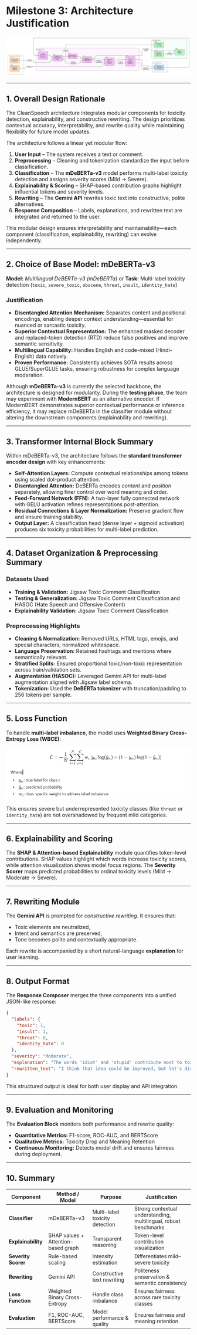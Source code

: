 # **Milestone 3: Architecture Justification**

![Architecture Diagram](architecture.png)

---

## **1. Overall Design Rationale**

The CleanSpeech architecture integrates modular components for toxicity detection, explainability, and constructive rewriting. The design prioritizes contextual accuracy, interpretability, and rewrite quality while maintaining flexibility for future model updates.

The architecture follows a linear yet modular flow:

1. **User Input** – The system receives a text or comment.
2. **Preprocessing** – Cleaning and tokenization standardize the input before classification.
3. **Classification** – The **mDeBERTa-v3** model performs multi-label toxicity detection and assigns severity scores (Mild → Severe).
4. **Explainability & Scoring** – SHAP-based contribution graphs highlight influential tokens and severity levels.
5. **Rewriting** – The **Gemini API** rewrites toxic text into constructive, polite alternatives.
6. **Response Composition** – Labels, explanations, and rewritten text are integrated and returned to the user.

This modular design ensures interpretability and maintainability—each component (classification, explainability, rewriting) can evolve independently.

---

## **2. Choice of Base Model: mDeBERTa-v3**

**Model:** *Multilingual DeBERTa-v3 (mDeBERTa)* or
**Task:** Multi-label toxicity detection (`toxic`, `severe_toxic`, `obscene`, `threat`, `insult`, `identity_hate`)

### **Justification**

* **Disentangled Attention Mechanism:** Separates content and positional encodings, enabling deeper context understanding—essential for nuanced or sarcastic toxicity.
* **Superior Contextual Representation:** The enhanced masked decoder and replaced-token detection (RTD) reduce false positives and improve semantic sensitivity.
* **Multilingual Capability:** Handles English and code-mixed (Hindi-English) data natively.
* **Proven Performance:** Consistently achieves SOTA results across GLUE/SuperGLUE tasks, ensuring robustness for complex language moderation.

Although **mDeBERTa-v3** is currently the selected backbone, the architecture is designed for modularity. During the **testing phase**, the team may experiment with **ModernBERT** as an alternative encoder. If ModernBERT demonstrates superior contextual performance or inference efficiency, it may replace mDeBERTa in the classifier module without altering the downstream components (explainability and rewriting).

---

## **3. Transformer Internal Block Summary**

Within mDeBERTa-v3, the architecture follows the **standard transformer encoder design** with key enhancements:

* **Self-Attention Layers:** Compute contextual relationships among tokens using scaled dot-product attention.
* **Disentangled Attention:** DeBERTa encodes *content* and *position* separately, allowing finer control over word meaning and order.
* **Feed-Forward Network (FFN):** A two-layer fully connected network with GELU activation refines representations post-attention.
* **Residual Connections & Layer Normalization:** Preserve gradient flow and ensure training stability.
* **Output Layer:** A classification head (dense layer + sigmoid activation) produces six toxicity probabilities for multi-label prediction.

---

## **4. Dataset Organization & Preprocessing Summary**

### **Datasets Used**

* **Training & Validation:** Jigsaw Toxic Comment Classification
* **Testing & Generalization:** Jigsaw Toxic Comment Classification and HASOC (Hate Speech and Offensive Content)
* **Explainability Validation:** Jigsaw Toxic Comment Classification 

### **Preprocessing Highlights**

* **Cleaning & Normalization:** Removed URLs, HTML tags, emojis, and special characters; normalized whitespace.
* **Language Preservation:** Retained hashtags and mentions where semantically relevant.
* **Stratified Splits:** Ensured proportional toxic/non-toxic representation across train/validation sets.
* **Augmentation (HASOC):** Leveraged Gemini API for multi-label augmentation aligned with Jigsaw label schema.
* **Tokenization:** Used the **DeBERTa tokenizer** with truncation/padding to 256 tokens per sample.

---

## **5. Loss Function**

To handle **multi-label imbalance**, the model uses **Weighted Binary Cross-Entropy Loss (WBCE)**:

![Weighted Binary Cross-Entropy Loss](formula.png)

This ensures severe but underrepresented toxicity classes (like `threat` or `identity_hate`) are not overshadowed by frequent mild categories.

---

## **6. Explainability and Scoring**

The **SHAP & Attention-based Explainability** module quantifies token-level contributions. SHAP values highlight which words increase toxicity scores, while attention visualization shows model focus regions. The **Severity Scorer** maps predicted probabilities to ordinal toxicity levels (Mild → Moderate → Severe).

---

## **7. Rewriting Module**

The **Gemini API** is prompted for *constructive rewriting*.
It ensures that:

* Toxic elements are neutralized,
* Intent and semantics are preserved,
* Tone becomes polite and contextually appropriate.

Each rewrite is accompanied by a short natural-language **explanation** for user learning.

---

## **8. Output Format**

The **Response Composer** merges the three components into a unified JSON-like response:

```json
{
  "labels": {
    "toxic": 1,
    "insult": 1,
    "threat": 0,
    "identity_hate": 0
  },
  "severity": "Moderate",
  "explanation": "The words 'idiot' and 'stupid' contribute most to toxicity.",
  "rewritten_text": "I think that idea could be improved, but let's discuss calmly."
}
```

This structured output is ideal for both user display and API integration.

---

## **9. Evaluation and Monitoring**

The **Evaluation Block** monitors both performance and rewrite quality:

* **Quantitative Metrics:** F1-score, ROC-AUC, and BERTScore
* **Qualitative Metrics:** Toxicity Drop and Meaning Retention
* **Continuous Monitoring:** Detects model drift and ensures fairness during deployment.

---

## **10. Summary**

| Component           | Method / Model                      | Purpose                        | Justification                                                    |
| ------------------- | ----------------------------------- | ------------------------------ | ---------------------------------------------------------------- |
| **Classifier**      | mDeBERTa-v3                         | Multi-label toxicity detection | Strong contextual understanding, multilingual, robust benchmarks |
| **Explainability**  | SHAP values + Attention-based graph | Transparent reasoning          | Token-level contribution visualization                           |
| **Severity Scorer** | Rule-based scaling                  | Intensity estimation           | Differentiates mild–severe toxicity                              |
| **Rewriting**       | Gemini API                          | Constructive text rewriting    | Politeness preservation & semantic consistency                   |
| **Loss Function**   | Weighted Binary Cross-Entropy       | Handle class imbalance         | Ensures fairness across rare toxicity classes                    |
| **Evaluation**      | F1, ROC-AUC, BERTScore              | Model performance & quality    | Ensures fairness and meaning retention                           |



